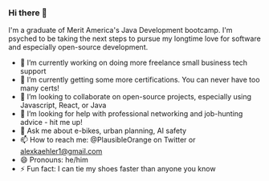### Hi there 👋

I'm a graduate of Merit America's Java Development bootcamp. I'm psyched to be taking the next steps to pursue my longtime love for software and especially open-source development.

- 🔭 I’m currently working on doing more freelance small business tech support
- 🌱 I’m currently getting some more certifications. You can never have too many certs!
- 👯 I’m looking to collaborate on open-source projects, especially using Javascript, React, or Java
- 🤔 I’m looking for help with professional networking and job-hunting advice - hit me up!
- 💬 Ask me about e-bikes, urban planning, AI safety
- 📫 How to reach me: @PlausibleOrange on Twitter or alexkaehler1@gmail.com
- 😄 Pronouns: he/him
- ⚡ Fun fact: I can tie my shoes faster than anyone you know 

